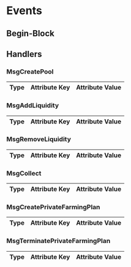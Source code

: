 <!-- order: 5 -->

# Events

## Begin-Block

## Handlers

### MsgCreatePool

| Type | Attribute Key | Attribute Value |
|------|---------------|-----------------|

### MsgAddLiquidity

| Type | Attribute Key | Attribute Value |
|------|---------------|-----------------|

### MsgRemoveLiquidity

| Type | Attribute Key | Attribute Value |
|------|---------------|-----------------|

### MsgCollect

| Type | Attribute Key | Attribute Value |
|------|---------------|-----------------|

### MsgCreatePrivateFarmingPlan

| Type | Attribute Key | Attribute Value |
|------|---------------|-----------------|

### MsgTerminatePrivateFarmingPlan

| Type | Attribute Key | Attribute Value |
|------|---------------|-----------------|
